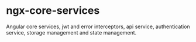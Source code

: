 # ngx-core-services
Angular core services, jwt and error interceptors, api service, authentication service, storage management and state management.
